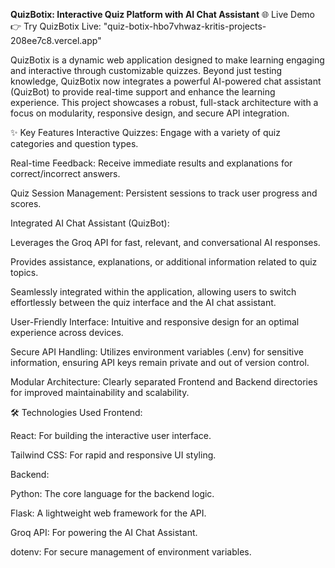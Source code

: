 **QuizBotix: Interactive Quiz Platform with AI Chat Assistant**
🌐 Live Demo
👉 Try QuizBotix Live: "quiz-botix-hbo7vhwaz-kritis-projects-208ee7c8.vercel.app"

QuizBotix is a dynamic web application designed to make learning engaging and interactive through customizable quizzes. Beyond just testing knowledge, QuizBotix now integrates a powerful AI-powered chat assistant (QuizBot) to provide real-time support and enhance the learning experience. This project showcases a robust, full-stack architecture with a focus on modularity, responsive design, and secure API integration.

✨ Key Features
Interactive Quizzes: Engage with a variety of quiz categories and question types.

Real-time Feedback: Receive immediate results and explanations for correct/incorrect answers.

Quiz Session Management: Persistent sessions to track user progress and scores.

Integrated AI Chat Assistant (QuizBot):

Leverages the Groq API for fast, relevant, and conversational AI responses.

Provides assistance, explanations, or additional information related to quiz topics.

Seamlessly integrated within the application, allowing users to switch effortlessly between the quiz interface and the AI chat assistant.

User-Friendly Interface: Intuitive and responsive design for an optimal experience across devices.

Secure API Handling: Utilizes environment variables (.env) for sensitive information, ensuring API keys remain private and out of version control.

Modular Architecture: Clearly separated Frontend and Backend directories for improved maintainability and scalability.

🛠️ Technologies Used
Frontend:

React: For building the interactive user interface.

Tailwind CSS: For rapid and responsive UI styling.

Backend:

Python: The core language for the backend logic.

Flask: A lightweight web framework for the API.

Groq API: For powering the AI Chat Assistant.

dotenv: For secure management of environment variables.
